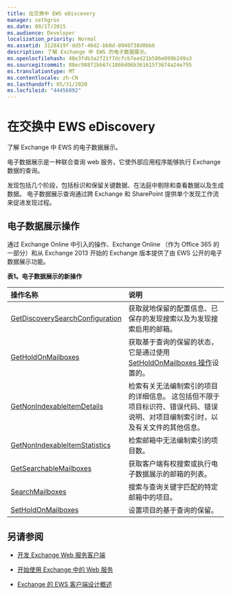 ```yaml
---
title: 在交换中 EWS eDiscovery
manager: sethgros
ms.date: 09/17/2015
ms.audience: Developer
localization_priority: Normal
ms.assetid: 3128419f-dd5f-46d2-bb0d-0940738d0bb6
description: 了解 Exchange 中 EWS 的电子数据展示。
ms.openlocfilehash: 48e3fdb3a2f21f7dcfcb7eed21b586e099b249a3
ms.sourcegitcommit: 88ec988f2bb67c1866d06b361615f3674a24e795
ms.translationtype: MT
ms.contentlocale: zh-CN
ms.lasthandoff: 05/31/2020
ms.locfileid: "44456092"
---
```

# <a name="ediscovery-in-ews-in-exchange"></a>在交换中 EWS eDiscovery

了解 Exchange 中 EWS 的电子数据展示。
  
电子数据展示是一种联合查询 web 服务，它使外部应用程序能够执行 Exchange 数据的查询。
  
发现包括几个阶段，包括标识和保留关键数据、在法庭中剔除和查看数据以及生成数据。 电子数据展示查询通过跨 Exchange 和 SharePoint 提供单个发现工作流来促进发现过程。
  
## <a name="ediscovery-operations"></a>电子数据展示操作

通过 Exchange Online 中引入的操作、Exchange Online （作为 Office 365 的一部分）和从 Exchange 2013 开始的 Exchange 版本提供了由 EWS 公开的电子数据展示功能。 
  
**表1。电子数据展示的新操作**

|**操作名称**|**说明**|
|:-----|:-----|
|[GetDiscoverySearchConfiguration](https://msdn.microsoft.com/library/8a54a6dc-110c-4972-a8bc-5ddb43c4b857%28Office.15%29.aspx) <br/> |获取就地保留的配置信息、已保存的发现搜索以及为发现搜索启用的邮箱。  <br/> |
|[GetHoldOnMailboxes](https://msdn.microsoft.com/library/9157f329-80b4-4cd0-a158-378064966ae6%28Office.15%29.aspx) <br/> |获取基于查询的保留的状态，它是通过使用[SetHoldOnMailboxes 操作](https://msdn.microsoft.com/library/9015a0d8-3495-461b-aa79-797d23169585%28Office.15%29.aspx)设置的。  <br/> |
|[GetNonIndexableItemDetails](https://msdn.microsoft.com/library/9279c3ad-f7c8-4bbc-b0a7-2c78416cb39a%28Office.15%29.aspx) <br/> |检索有关无法编制索引的项目的详细信息。 这包括但不限于项目标识符、错误代码、错误说明、对项目编制索引时，以及有关文件的其他信息。  <br/> |
|[GetNonIndexableItemStatistics](https://msdn.microsoft.com/library/ed077877-9d98-4434-b8b6-a4a905e7f7a6%28Office.15%29.aspx) <br/> |检索邮箱中无法编制索引的项目数。  <br/> |
|[GetSearchableMailboxes](https://msdn.microsoft.com/library/47f8ff57-4835-4d2d-9136-44afb31a4cbe%28Office.15%29.aspx) <br/> |获取客户端有权搜索或执行电子数据展示的邮箱的列表。  <br/> |
|[SearchMailboxes](https://msdn.microsoft.com/library/8a67c1d8-d021-4e68-aa62-35f7d9c2edc7%28Office.15%29.aspx) <br/> |搜索与查询关键字匹配的特定邮箱中的项目。  <br/> |
|[SetHoldOnMailboxes](https://msdn.microsoft.com/library/9015a0d8-3495-461b-aa79-797d23169585%28Office.15%29.aspx) <br/> |设置项目的基于查询的保留。  <br/> |
   
## <a name="see-also"></a>另请参阅

- [开发 Exchange Web 服务客户端](develop-web-service-clients-for-exchange.md)
    
- [开始使用 Exchange 中的 Web 服务](start-using-web-services-in-exchange.md)
    
- [Exchange 的 EWS 客户端设计概述](ews-client-design-overview-for-exchange.md)
    

